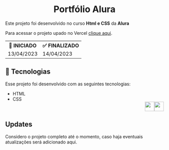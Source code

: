 <h1 align="center"> Portfólio Alura </h1>
<p>Este projeto foi desenvolvido no curso <b>Html e CSS</b> da <b>Alura</b></p>
Para acessar o projeto upado no Vercel <a href='https://projeto-portfolio-alura-five.vercel.app/' target="_blank">clique aqui</a>.</p>

<div align="center">
  <table>
    <tr>
      <th>🚩 INICIADO</th>
      <th>✅ FINALIZADO</th>
    </tr>
    <tr>
      <td>13/04/2023</td>
      <td>14/04/2023</td>
    </tr>
  </table>
</div>

## 🚀 Tecnologias
Esse projeto foi desenvolvido com as seguintes tecnologias:
- HTML <br>
- CSS <div align='right'><img src="https://cdn.jsdelivr.net/gh/devicons/devicon/icons/html5/html5-original.svg" height='30' width='30'/><img src="https://cdn.jsdelivr.net/gh/devicons/devicon/icons/css3/css3-original.svg" height='30' width='30'/>
</div>

## Updates
Considero o projeto completo até o momento, caso haja eventuais atualizações será adicionado aqui.

